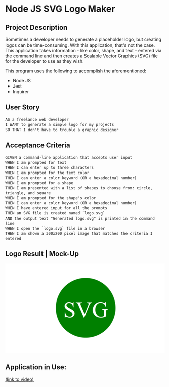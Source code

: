 # Node JS SVG Logo Maker 

## Project Description
Sometimes a developer needs to generate a placeholder logo, but creating logos can be time-consuming. With this application, that's not the case. This application takes information - like color, shape, and text - entered via the command line and then creates a Scalable Vector Graphics (SVG) file for the developer to use as they wish. 

This program uses the following to accomplish the aforementioned:
* Node JS
* Jest
* Inquirer

## User Story

```
AS a freelance web developer
I WANT to generate a simple logo for my projects
SO THAT I don't have to trouble a graphic designer
```

## Acceptance Criteria

```
GIVEN a command-line application that accepts user input
WHEN I am prompted for text
THEN I can enter up to three characters
WHEN I am prompted for the text color
THEN I can enter a color keyword (OR a hexadecimal number)
WHEN I am prompted for a shape
THEN I am presented with a list of shapes to choose from: circle, triangle, and square
WHEN I am prompted for the shape's color
THEN I can enter a color keyword (OR a hexadecimal number)
WHEN I have entered input for all the prompts
THEN an SVG file is created named `logo.svg`
AND the output text "Generated logo.svg" is printed in the command line
WHEN I open the `logo.svg` file in a browser
THEN I am shown a 300x200 pixel image that matches the criteria I entered
```

## Logo Result | Mock-Up
![image](./Assets/Images/10-oop-homework-demo.png)

## Application in Use:

[(link to video)](https://youtu.be/yfO7KgXz6aA)
